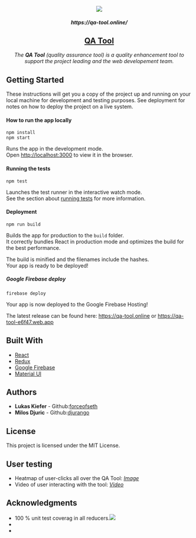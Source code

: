 <p align="center"><img src="https://i.imgur.com/v5hxt0b.png"></p>

<h5 align="center">https://qa-tool.online/</h5>
<h2 align="center"><a href="https://qa-tool.online">QA Tool</a></h2>

<p align="center">
  <em>The <b>QA Tool</b> (quality assurance tool) is a quality enhancement tool to support the project leading and the web developement team.</em>
</p>




## Getting Started
These instructions will get you a copy of the project up and running on your local machine for development and testing purposes. See deployment for notes on how to deploy the project on a live system.


#### How to run the app locally

```
npm install
npm start
```
Runs the app in the development mode.<br>
Open [http://localhost:3000](http://localhost:3000) to view it in the browser.


#### Running the tests
```
npm test
```
Launches the test runner in the interactive watch mode.<br>
See the section about [running tests](https://facebook.github.io/create-react-app/docs/running-tests) for more information.


#### Deployment
```
npm run build
```
Builds the app for production to the `build` folder.<br>
It correctly bundles React in production mode and optimizes the build for the best performance.

The build is minified and the filenames include the hashes.<br>
Your app is ready to be deployed!

##### Google Firebase deploy
```
firebase deploy
```

Your app is now deployed to the Google Firebase Hosting!

The latest release can be found here:
https://qa-tool.online or https://qa-tool-e6f47.web.app


## Built With

* [React](https://reactjs.org/)
* [Redux](https://redux.js.org/introduction/getting-started/)
* [Google Firebase](https://firebase.google.com/)
* [Material UI](https://material-ui.com/)


## Authors

* **Lukas Kiefer** - Github:[forceofseth](https://github.com/forceofseth/)
* **Milos Djuric** - Github:[djurango](https://github.com/djurango/)


## License

This project is licensed under the MIT License.


## User testing

* Heatmap of user-clicks all over the QA Tool: <em>[Image](https://i.imgur.com/EPs2Kr7.jpg)</em>
* Video of user interacting with the tool: <em>[Video](https://insights.hotjar.com/r?site=1631304&recording=3007657372&token=a1c2120df6c1d496b4b03938d4bafd3a)</em>


## Acknowledgments

* 100 % unit test coverag in all reducers.<img src="https://imgur.com/HiEfIVH">
* 
* 
